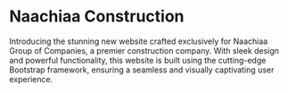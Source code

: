 # Naachiaa Construction
Introducing the stunning new website crafted exclusively for Naachiaa Group of Companies, a premier construction company. With sleek design and powerful functionality, this website is built using the cutting-edge Bootstrap framework, ensuring a seamless and visually captivating user experience.

